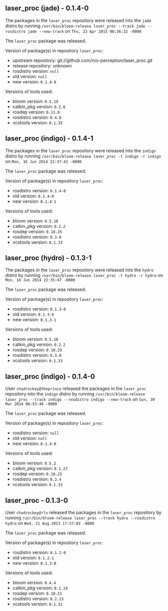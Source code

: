 ## laser_proc (jade) - 0.1.4-0

The packages in the `laser_proc` repository were released into the `jade` distro by running `/usr/bin/bloom-release laser_proc --track jade --rosdistro jade --new-track` on `Thu, 23 Apr 2015 00:36:32 -0000`

The `laser_proc` package was released.

Version of package(s) in repository `laser_proc`:
- upstream repository: git://github.com/ros-perception/laser_proc.git
- release repository: unknown
- rosdistro version: `null`
- old version: `null`
- new version: `0.1.4-0`

Versions of tools used:
- bloom version: `0.5.19`
- catkin_pkg version: `0.2.6`
- rosdep version: `0.11.0`
- rosdistro version: `0.4.0`
- vcstools version: `0.1.35`


## laser_proc (indigo) - 0.1.4-1

The packages in the `laser_proc` repository were released into the `indigo` distro by running `/usr/bin/bloom-release laser_proc -t indigo -r indigo` on `Mon, 16 Jun 2014 22:37:41 -0000`

The `laser_proc` package was released.

Version of package(s) in repository `laser_proc`:
- rosdistro version: `0.1.4-0`
- old version: `0.1.4-0`
- new version: `0.1.4-1`

Versions of tools used:
- bloom version: `0.5.10`
- catkin_pkg version: `0.2.2`
- rosdep version: `0.10.25`
- rosdistro version: `0.3.0`
- vcstools version: `0.1.33`


## laser_proc (hydro) - 0.1.3-1

The packages in the `laser_proc` repository were released into the `hydro` distro by running `/usr/bin/bloom-release laser_proc -t hydro -r hydro` on `Mon, 16 Jun 2014 22:35:47 -0000`

The `laser_proc` package was released.

Version of package(s) in repository `laser_proc`:
- rosdistro version: `0.1.3-0`
- old version: `0.1.3-0`
- new version: `0.1.3-1`

Versions of tools used:
- bloom version: `0.5.10`
- catkin_pkg version: `0.2.2`
- rosdep version: `0.10.25`
- rosdistro version: `0.3.0`
- vcstools version: `0.1.33`


## laser_proc (indigo) - 0.1.4-0

User `chadrockey@theprince` released the packages in the `laser_proc` repository into the `indigo` distro by running `/usr/bin/bloom-release laser_proc --track indigo --rosdistro indigo --new-track` on `Sun, 30 Mar 2014 08:53:48 -0000`

The `laser_proc` package was released.

Version of package(s) in repository `laser_proc`:
- rosdistro version: `null`
- old version: `null`
- new version: `0.1.4-0`

Versions of tools used:
- bloom version: `0.5.2`
- catkin_pkg version: `0.1.27`
- rosdep version: `0.10.25`
- rosdistro version: `0.3.4`
- vcstools version: `0.1.33`


## laser_proc - 0.1.3-0

User `chadrockey@rlu` released the packages in the `laser_proc` repository by running `/usr/bin/bloom-release laser_proc --track hydro --rosdistro hydro` on `Wed, 21 Aug 2013 17:57:03 -0000`

The `laser_proc` package was released.

Version of package(s) in repository `laser_proc`:
- rosdistro version: `0.1.2-0`
- old version: `0.1.2-1`
- new version: `0.1.3-0`

Versions of tools used:
- bloom version: `0.4.4`
- catkin_pkg version: `0.1.19`
- rosdep version: `0.10.21`
- rosdistro version: `0.2.13`
- vcstools version: `0.1.31`



